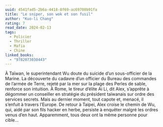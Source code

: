 ```yaml
---
uuid: 4541fad5-2b6a-4418-8f69-ac69708b91fa
title: "Le sniper, son wok et son fusil"
author: "Kuo-li Chang"
rating: 7
read_date: 2024-02-13
tags:
  - Policier
  - Thriller
  - Mafia
  - Chine
linked_books:
  - "9782073030443"
---
```


À Taïwan, le superintendant Wu doute du suicide d’un sous-officier de la Marine. La découverte du cadavre d’un officier du Bureau des commandes de l’armée de Terre, rejeté par la mer sur la plage des Perles de sable, renforce son intuition. À Rome, le tireur d’élite Ai Li, dit Alex, s’apprête à dégommer un conseiller en stratégie du président taïwanais sur ordre des services secrets. Mais au dernier moment, tout capote et, menacé, il s’enfuit à travers l’Europe. De retour à Taipei, Alex croise le chemin de Wu, qui, aidé par son fils hacker en herbe, persiste à enquêter malgré les ordres venus d’en haut. Apparemment, tous deux ont la même personne pour cible…